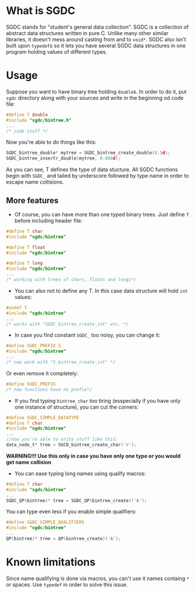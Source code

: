 # What is SGDC
SGDC stands for "student's general data collection". SGDC is a collection of abstract data structures written in pure C. Unlike many other similar libraries, it doesn't mess around casting from and to `void*`. SGDC also isn't built upon `typedef`s so it lets you have several SGDC data structures in one program holding values of different types.

# Usage
Suppose you want to have binary tree holding `double`s. In order to do it, put `sgdc` directory along with your sources and write in the beginning od code file:
```C
#define T double
#include "sgdc/bintree.h"
...
/* code stuff */
```
Now you're able to do things like this:
```C
SGDC_bintree_double* mytree = SGDC_bintree_create_double(0.5d);
SGDC_bintree_insertr_double(mytree, 0.888d);
```
As you can see, T defines the type of data stucture. All SGDC functions begin with `SGDC_` and tailed by underscore followed by type name in order to escape name collisions.

## More features
* Of course, you can have more than one typed binary trees. Just define `T` before including header file:
```C
#define T char
#include "sgdc/bintree"

#define T float
#include "sgdc/bintree"

#define T long
#include "sgdc/bintree"
...
/* working with trees of chars, floats and longs*/
```
* You can also not to define any T. In this case data structure will hold `int` values:
```C
#undef T
#include "sgdc/bintree"
...
/* works with "SGDC_bintree_create_int" etc. */
```
* In case you find constant `SGDC_` too noisy, you can change it:
```C
#define SGDC_PREFIX S
#include "sgdc/bintree"
...
/* now work with "S_bintree_create_int" */
```
Or even remove it completely:
```C
#define SGDC_PREFIX
/* now functions have no prefix*/
```
* If you find typing `bintree_char` too tiring (esspecially if you have only one instance of structure), you can cut the corners:
```C
#define SGDC_SIMPLE_DATATYPE
#define T char
#include "sgdc/bintree"
...
//now you're able to write stuff like this:
data_node_t* tree = SGCD_bintree_create_char('☺');
```
**WARNING!!! Use this only in case you have only one type or you would get name collision**
* You can ease typing long names using qualify macros:
```C
#define T char
#include "sgdc/bintree"
...
SGDC_QP(bintree)* tree = SGDC_QP(bintree_create)('A');
```
You can type even less if you enable simple qualifiers:
```C
#define SGDC_SIMPLE_QUALIFIERS
#include "sgdc/bintree"
...
QP(bintree)* tree = QP(bintree_create)('A');
```

# Known limitations
Since name qualifying is done via macros, you can't use it names containg `*` or spaces. Use `typedef` in order to solve this issue.
